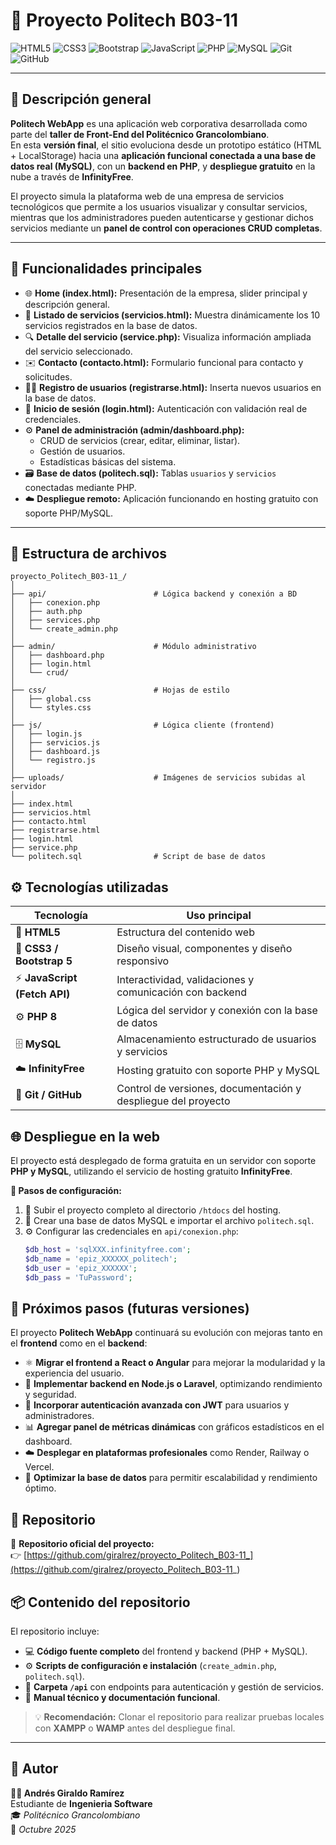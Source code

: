 # 🚀 Proyecto Politech B03-11

![HTML5](https://img.shields.io/badge/HTML5-E34F26?style=for-the-badge&logo=html5&logoColor=white)
![CSS3](https://img.shields.io/badge/CSS3-1572B6?style=for-the-badge&logo=css3&logoColor=white)
![Bootstrap](https://img.shields.io/badge/Bootstrap-7952B3?style=for-the-badge&logo=bootstrap&logoColor=white)
![JavaScript](https://img.shields.io/badge/JavaScript-F7DF1E?style=for-the-badge&logo=javascript&logoColor=black)
![PHP](https://img.shields.io/badge/PHP-777BB4?style=for-the-badge&logo=php&logoColor=white)
![MySQL](https://img.shields.io/badge/MySQL-4479A1?style=for-the-badge&logo=mysql&logoColor=white)
![Git](https://img.shields.io/badge/Git-F05032?style=for-the-badge&logo=git&logoColor=white)
![GitHub](https://img.shields.io/badge/GitHub-181717?style=for-the-badge&logo=github&logoColor=white)

---

## 📖 Descripción general

**Politech WebApp** es una aplicación web corporativa desarrollada como parte del **taller de Front-End del Politécnico Grancolombiano**.  
En esta **versión final**, el sitio evoluciona desde un prototipo estático (HTML + LocalStorage) hacia una **aplicación funcional conectada a una base de datos real (MySQL)**, con un **backend en PHP**, y **despliegue gratuito** en la nube a través de **InfinityFree**.

El proyecto simula la plataforma web de una empresa de servicios tecnológicos que permite a los usuarios visualizar y consultar servicios, mientras que los administradores pueden autenticarse y gestionar dichos servicios mediante un **panel de control con operaciones CRUD completas**.

---

## 🧩 Funcionalidades principales

- 🌐 **Home (index.html):** Presentación de la empresa, slider principal y descripción general.  
- 🧰 **Listado de servicios (servicios.html):** Muestra dinámicamente los 10 servicios registrados en la base de datos.  
- 🔍 **Detalle del servicio (service.php):** Visualiza información ampliada del servicio seleccionado.  
- ✉️ **Contacto (contacto.html):** Formulario funcional para contacto y solicitudes.  
- 🧑‍💻 **Registro de usuarios (registrarse.html):** Inserta nuevos usuarios en la base de datos.  
- 🔐 **Inicio de sesión (login.html):** Autenticación con validación real de credenciales.  
- ⚙️ **Panel de administración (admin/dashboard.php):**  
  - CRUD de servicios (crear, editar, eliminar, listar).  
  - Gestión de usuarios.  
  - Estadísticas básicas del sistema.  
- 🗃️ **Base de datos (politech.sql):** Tablas `usuarios` y `servicios` conectadas mediante PHP.  
- ☁️ **Despliegue remoto:** Aplicación funcionando en hosting gratuito con soporte PHP/MySQL.

---

## 📂 Estructura de archivos

```plaintext
proyecto_Politech_B03-11_/
│
├── api/                        # Lógica backend y conexión a BD
│   ├── conexion.php
│   ├── auth.php
│   ├── services.php
│   └── create_admin.php
│
├── admin/                      # Módulo administrativo
│   ├── dashboard.php
│   ├── login.html
│   └── crud/
│
├── css/                        # Hojas de estilo
│   ├── global.css
│   └── styles.css
│
├── js/                         # Lógica cliente (frontend)
│   ├── login.js
│   ├── servicios.js
│   ├── dashboard.js
│   └── registro.js
│
├── uploads/                    # Imágenes de servicios subidas al servidor
│
├── index.html
├── servicios.html
├── contacto.html
├── registrarse.html
├── login.html
├── service.php
└── politech.sql                # Script de base de datos
```
## ⚙️ Tecnologías utilizadas

| **Tecnología** | **Uso principal** |
|----------------|------------------|
| 🧱 **HTML5** | Estructura del contenido web |
| 🎨 **CSS3 / Bootstrap 5** | Diseño visual, componentes y diseño responsivo |
| ⚡ **JavaScript (Fetch API)** | Interactividad, validaciones y comunicación con backend |
| ⚙️ **PHP 8** | Lógica del servidor y conexión con la base de datos |
| 🗄️ **MySQL** | Almacenamiento estructurado de usuarios y servicios |
| ☁️ **InfinityFree** | Hosting gratuito con soporte PHP y MySQL |
| 🔧 **Git / GitHub** | Control de versiones, documentación y despliegue del proyecto |

## 🌐 Despliegue en la web

El proyecto está desplegado de forma gratuita en un servidor con soporte **PHP y MySQL**, utilizando el servicio de hosting gratuito **InfinityFree**.

**🚀 Pasos de configuración:**
1. 📂 Subir el proyecto completo al directorio `/htdocs` del hosting.  
2. 🧩 Crear una base de datos MySQL e importar el archivo `politech.sql`.  
3. ⚙️ Configurar las credenciales en `api/conexion.php`:
   ```php
   $db_host = 'sqlXXX.infinityfree.com';
   $db_name = 'epiz_XXXXXX_politech';
   $db_user = 'epiz_XXXXXX';
   $db_pass = 'TuPassword';
   ```

## 🔮 Próximos pasos (futuras versiones)

El proyecto **Politech WebApp** continuará su evolución con mejoras tanto en el **frontend** como en el **backend**:

- ⚛️ **Migrar el frontend a React o Angular** para mejorar la modularidad y la experiencia del usuario.  
- 🧠 **Implementar backend en Node.js o Laravel**, optimizando rendimiento y seguridad.  
- 🔐 **Incorporar autenticación avanzada con JWT** para usuarios y administradores.  
- 📊 **Agregar panel de métricas dinámicas** con gráficos estadísticos en el dashboard.  
- ☁️ **Desplegar en plataformas profesionales** como Render, Railway o Vercel.  
- 🧰 **Optimizar la base de datos** para permitir escalabilidad y rendimiento óptimo.  



## 📎 Repositorio

📂 **Repositorio oficial del proyecto:**  
👉 [https://github.com/giralrez/proyecto_Politech_B03-11_](https://github.com/giralrez/proyecto_Politech_B03-11_)

## 📦 Contenido del repositorio

El repositorio incluye:

- 💻 **Código fuente completo** del frontend y backend (PHP + MySQL).  
- ⚙️ **Scripts de configuración e instalación** (`create_admin.php`, `politech.sql`).  
- 🔗 **Carpeta `/api`** con endpoints para autenticación y gestión de servicios.  
- 📘 **Manual técnico y documentación funcional**.  

> 💡 **Recomendación:** Clonar el repositorio para realizar pruebas locales con **XAMPP** o **WAMP** antes del despliegue final.

---

## 👤 Autor

**👨‍💻 Andrés Giraldo Ramírez**  
Estudiante de **Ingenieria Software**  
🎓 *Politécnico Grancolombiano*  
📅 *Octubre 2025*  




